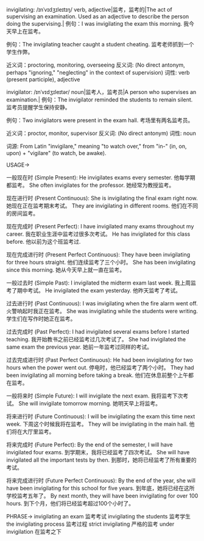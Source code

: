 invigilating: /ɪnˈvɪdʒɪleɪtɪŋ/
verb, adjective|监考，监考的|The act of supervising an examination.  Used as an adjective to describe the person doing the supervising.|
例句：I was invigilating the exam this morning. 我今天早上在监考。

例句：The invigilating teacher caught a student cheating. 监考老师抓到一个学生作弊。

近义词：proctoring, monitoring, overseeing
反义词:  (No direct antonym, perhaps "ignoring," "neglecting" in the context of supervision)
词性: verb (present participle), adjective


invigilator: /ɪnˈvɪdʒɪleɪtər/
noun|监考人，监考员|A person who supervises an examination.|
例句：The invigilator reminded the students to remain silent. 监考员提醒学生保持安静。

例句：Two invigilators were present in the exam hall. 考场里有两名监考员。

近义词：proctor, monitor, supervisor
反义词:  (No direct antonym)
词性: noun


词源:  From Latin "invigilare," meaning "to watch over," from "in-" (in, on, upon) + "vigilare" (to watch, be awake).


USAGE->

一般现在时 (Simple Present):
He invigilates exams every semester.  他每学期都监考。
She often invigilates for the professor. 她经常为教授监考。

现在进行时 (Present Continuous):
She is invigilating the final exam right now. 她现在正在监考期末考试。
They are invigilating in different rooms. 他们在不同的房间监考。

现在完成时 (Present Perfect):
I have invigilated many exams throughout my career. 我在职业生涯中监考过很多次考试。
He has invigilated for this class before. 他以前为这个班监考过.

现在完成进行时 (Present Perfect Continuous):
They have been invigilating for three hours straight. 他们连续监考了三个小时。
She has been invigilating since this morning. 她从今天早上就一直在监考。

一般过去时 (Simple Past):
I invigilated the midterm exam last week. 我上周监考了期中考试。
He invigilated the exam yesterday. 他昨天监考了考试。

过去进行时 (Past Continuous):
I was invigilating when the fire alarm went off. 火警响起时我正在监考。
She was invigilating while the students were writing. 学生们在写作时她正在监考。

过去完成时 (Past Perfect):
I had invigilated several exams before I started teaching. 我开始教书之前已经监考过几次考试了。
She had invigilated the same exam the previous year. 她前一年监考过同样的考试。

过去完成进行时 (Past Perfect Continuous):
He had been invigilating for two hours when the power went out.  停电时，他已经监考了两个小时。
They had been invigilating all morning before taking a break.  他们在休息前整个上午都在监考。

一般将来时 (Simple Future):
I will invigilate the next exam. 我将监考下次考试。
She will invigilate tomorrow morning. 她明天早上将监考。

将来进行时 (Future Continuous):
I will be invigilating the exam this time next week.  下周这个时候我将在监考。
They will be invigilating in the main hall.  他们将在大厅里监考。

将来完成时 (Future Perfect):
By the end of the semester, I will have invigilated four exams. 到学期末，我将已经监考了四次考试。
She will have invigilated all the important tests by then. 到那时，她将已经监考了所有重要的考试。

将来完成进行时 (Future Perfect Continuous):
By the end of the year, she will have been invigilating for this school for five years. 到年底，她将已经在这所学校监考五年了。
By next month, they will have been invigilating for over 100 hours. 到下个月，他们将已经监考超过100个小时了。


PHRASE->
invigilating an exam 监考考试
invigilating the students  监考学生
the invigilating process  监考过程
strict invigilating 严格的监考
under invigilation  在监考之下
